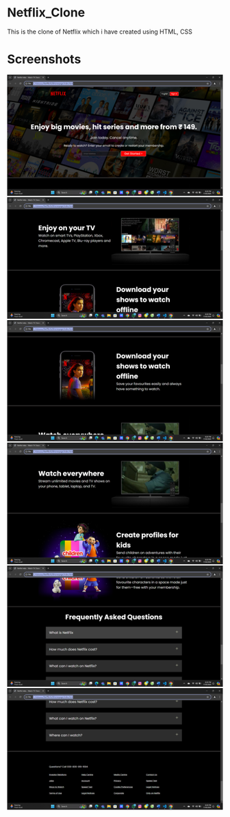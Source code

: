 # Netflix_Clone
This is the clone of Netflix which i have created using HTML, CSS 

# Screenshots

![image](https://github.com/rizzusam/Netflix_Clone/blob/main/screenshots/Screenshot%20(1).png)
![image](https://github.com/rizzusam/Netflix_Clone/blob/main/screenshots/Screenshot%20(2).png)
![image](https://github.com/rizzusam/Netflix_Clone/blob/main/screenshots/Screenshot%20(3).png)
![image](https://github.com/rizzusam/Netflix_Clone/blob/main/screenshots/Screenshot%20(4).png)
![image](https://github.com/rizzusam/Netflix_Clone/blob/main/screenshots/Screenshot%20(5).png)
![image](https://github.com/rizzusam/Netflix_Clone/blob/main/screenshots/Screenshot%20(6).png)
